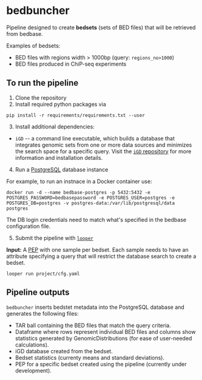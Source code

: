 # bedbuncher
Pipeline designed to create **bedsets** (sets of BED files) that will be retrieved from bedbase.

Examples of bedsets:
- BED files with regions width > 1000bp (query: `regions_no>1000`)
- BED files produced in ChiP-seq experiments

## To run the pipeline 
1. Clone the repository
2. Install required python packages via 
```
pip install -r requirements/requirements.txt --user
```
3. Install additional dependencies:

- `iGD` -- a command line executable, which builds a database that integrates genomic sets from one or more data sources and minimizes the search space for a specific query. Visit the [`iGD` repository](https://github.com/databio/iGD) for more information and installation details.

4. Run a [PostgreSQL](https://www.postgresql.org/) database instance

For example, to run an instnace in a Docker container use:
```
docker run -d --name bedbase-postgres -p 5432:5432 -e POSTGRES_PASSWORD=bedbasepassword -e POSTGRES_USER=postgres -e POSTGRES_DB=postgres -v postgres-data:/var/lib/postgresql/data postgres
```
The DB login credentials need to match what's specified in the bedbase configuration file.

5. Submit the pipeline with [`looper`](https://looper.readthedocs.io/en/latest/)

**Input:** A [PEP](http://pep.databio.org/en/latest/) with one sample per bedset. Each sample needs to have an attribute specifying a query that will restrict the database search to create a bedset.

```
looper run project/cfg.yaml
```

## Pipeline outputs
`bedbuncher` inserts bedstet metadata into the PostgreSQL database and generates the following files:
- TAR ball containing the BED files that match the query criteria.
- Dataframe where rows represent individual BED files and columns show statistics generated by GenomicDistributions (for ease of user-needed calculations).
- iGD database created from the bedset.
- Bedset statistics (currenty means and standard deviations).
- PEP for a specific bedset created using the pipeline (currently under development).



